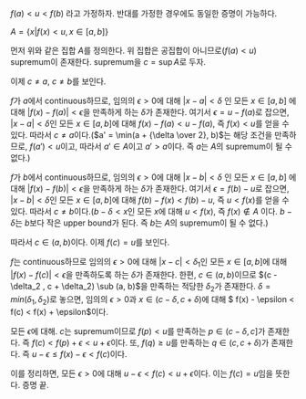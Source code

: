 $f(a) < u < f(b)$ 라고 가정하자. 반대를 가정한 경우에도 동일한 증명이 가능하다.

$A = \{x | f(x) < u, x \in [a,b] \}$

먼저 위와 같은 집합 $A$를 정의한다. 위 집합은 공집합이 아니므로($f(a) < u$) supremum이 존재한다. supremum을 $c = \sup A$로 두자.

이제 $c \neq a$, $c \neq b$를 보인다.

$f$가 $a$에서 continuous하므로, 임의의 $\epsilon > 0$에 대해 $|x - a| < \delta$ 인 모든 $x \in [a,b]$ 에 대해 $|f(x) - f(a)| < \epsilon$을 만족하게 하는 $\delta$가 존재한다. 여기서 $\epsilon = u - f(a)$로 잡으면, $|x - a| < \delta$인 모든 $x \in [a,b]$에 대해 $f(x) - f(a) < u - f(a)$, 즉 $f(x) < u$를 얻을 수 있다. 따라서 $c \neq a$이다.($a' = \min(a + {\delta \over 2}, b)$는 해당 조건을 만족하므로, $f(a') < u$이고, 따라서 $a' \in A$이고 $a' > a$이다. 즉 $a$는 $A$의 supremum이 될 수 없다.)

$f$가 $b$에서 continuous하므로, 임의의 $\epsilon > 0$에 대해 $|x - b| < \delta$ 인 모든 $x \in [a,b]$ 에 대해 $|f(x) - f(b)| < \epsilon$을 만족하게 하는 $\delta$가 존재한다. 여기서 $\epsilon = f(b) - u$로 잡으면, $|x - b| < \delta$인 모든 $x \in [a,b]$에 대해 $f(b) - f(x) < f(b) - u$, 즉 $u < f(x)$를 얻을 수 있다. 따라서 $c \neq b$이다.($b - \delta < x$인 모든 $x$에 대해 $u < f(x)$, 즉 $f(x) \notin A$ 이다. $b -\delta$는 $b$보다 작은 upper bound가 된다. 즉 $b$는 $A$의 supremum이 될 수 없다.)

따라서 $c \in (a, b)$이다. 이제 $f(c) = u$를 보인다.

$f$는 continuous하므로 임의의 $\epsilon > 0$에 대해 $|x - c| < \delta_1$인 모든 $x \in [a, b]$에 대해 $|f(x) - f(c)| < \epsilon$을 만족하도록 하는 $\delta$가 존재한다. 한편, $c \in (a, b)$이므로 $(c - \delta_2 , c + \delta_2) \sub (a, b)$을 만족하는 적당한 $\delta_2$가 존재한다.  $\delta = min(\delta_1, \delta_2)$로 놓으면, 임의의 $\epsilon >0$과 $x \in (c - \delta, c + \delta)$에 대해 $ f(x) - \epsilon < f(c) < f(x) + \epsilon$이다.

모든 $\epsilon$에 대해. $c$는 supremum이므로 $f(p) < u$를 만족하는 $p \in (c - \delta, c]$가 존재한다. 즉 $f(c) < f(p) + \epsilon < u + \epsilon$이다. 또, $f(q) \ge u$를 만족하는 $q \in (c, c + \delta)$가 존재한다. 즉 $u - \epsilon \le f(x) - \epsilon < f(c)$이다.

이를 정리하면, 모든 $\epsilon > 0$에 대해 $u - \epsilon < f(c) < u + \epsilon$이다. 이는 $f(c) = u$임을 뜻한다. 증명 끝.